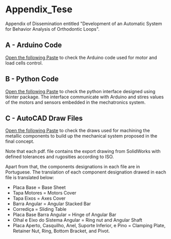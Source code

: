 # Appendix_Tese

Appendix of Dissemination entitled "Development of an Automatic System for Behavior Analysis of Orthodontic Loops".

## A - Arduino Code
[Open the following Paste](./arduino_code.ino/) to check the Arduino code used for motor and load cells control.
## B - Python Code
[Open the following Paste](./python_code.py/) to check the python interface designed using tkinter package. The interface communicate with Arduino and stires values of the motors and sensors embedded in the mechatronics system.


## C - AutoCAD Draw Files
[Open the following Paste](./2D%20Technical%20Draws/) to check the draws used for machining the metallic components to build up the mechanical system proposed in the final concept.

Note that each pdf. file contains the export drawing from SolidWorks with defined tolerances and rugosities according to ISO.

Apart from that, the components designations in each file are in Portuguese. The translation of each component designation drawed in each file is translated below:
- Placa Base = Base Sheet
- Tapa Motores = Motors Cover
- Tapa Eixos = Axes Cover
- Barra Angular = Angular Stacked Bar
- Corrediça = Sliding Table
- Placa Base Barra Angular = Hinge of Angular Bar
- Olhal e Eixo do Sistema Angular = Ring nut and Angular Shaft
- Placa Aperto, Casquilho, Anel, Suporte Inferior, e Pino = Clamping Plate, Retainer Nut, Ring, Bottom Bracket, and Pivot.
